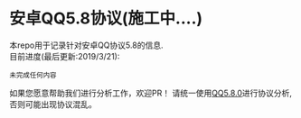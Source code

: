 # 安卓QQ5.8协议(施工中....)    
本repo用于记录针对安卓QQ协议5.8的信息.    
目前进度(最后更新:2019/3/21):
```
未完成任何内容
```

如果您愿意帮助我们进行分析工作，欢迎PR！
请统一使用[QQ5.8.0](http://www.3673.com/soft/86743.html)进行协议分析,否则可能出现协议混乱。
